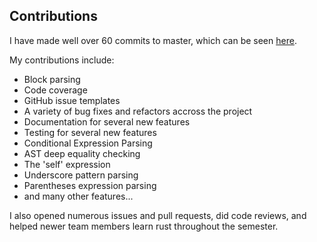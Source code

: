 ## Contributions
I have made well over 60 commits to master, which can be seen 
[here](https://github.com/Wright-Language-Developers/Wright-lang/commits/master). 

My contributions include:
- Block parsing
- Code coverage
- GitHub issue templates
- A variety of bug fixes and refactors accross the project
- Documentation for several new features
- Testing for several new features
- Conditional Expression Parsing
- AST deep equality checking
- The 'self' expression
- Underscore pattern parsing 
- Parentheses expression parsing
- and many other features...

I also opened numerous issues and pull requests, 
did code reviews, and helped newer team members 
learn rust throughout the semester. 